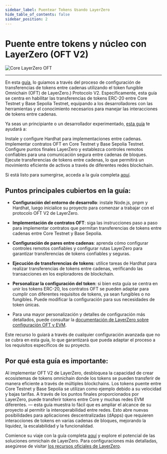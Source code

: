 ```yaml
---
sidebar_label: Puentear Tokens Usando LayerZero
hide_table_of_contents: false
sidebar_position: 2
---
```


# Puente entre tokens y núcleo con LayerZero (OFT V2)

![Core LayerZero OFT](https://github.com/user-attachments/assets/ac7382c0-6825-4fb8-91c2-5e022a2eca66)

---

En esta [guía](https://github.com/coredao-org/LZ-OFT-V2-Core-Guide), lo guiamos a través del proceso de configuración de transferencias de tokens entre cadenas utilizando el token fungible Omnichain (OFT) de LayerZero.) Protocolo V2. Específicamente, esta guía se centra en habilitar las transferencias de tokens ERC-20 entre Core Testnet y Base Sepolia Testnet, equipando a los desarrolladores con las herramientas y el conocimiento necesarios para manejar las interacciones de tokens entre cadenas.

Ya seas un principiante o un desarrollador experimentado, [esta guía](https://github.com/coredao-org/LZ-OFT-V2-Core-Guide) te ayudará a:

Instale y configure Hardhat para implementaciones entre cadenas.
Implementar contratos OFT en Core Testnet y Base Sepolia Testnet.
Configure puntos finales LayerZero y establezca controles remotos confiables para una comunicación segura entre cadenas de bloques.
Ejecute transferencias de tokens entre cadenas, lo que permitirá un movimiento eficiente de activos a través de diferentes redes blockchain.

Si está listo para sumergirse, acceda a la guía completa [aquí](https://github.com/coredao-org/LZ-OFT-V2-Core-Guide).

## Puntos principales cubiertos en la guía:

- **Configuración del entorno de desarrollo**: instale Node.js, pnpm y Hardhat, luego inicialice su proyecto para comenzar a trabajar con el protocolo OFT V2 de LayerZero.

- **Implementación de contratos OFT**: siga las instrucciones paso a paso para implementar contratos que permitan transferencias de tokens entre cadenas entre Core Testnet y Base Sepolia.

- **Configuración de pares entre cadenas**: aprenda cómo configurar controles remotos confiables y configurar rutas LayerZero para garantizar transferencias de tokens confiables y seguras.

- **Ejecución de transferencias de tokens**: utilice tareas de Hardhat para realizar transferencias de tokens entre cadenas, verificando las transacciones en los exploradores de blockchain.

- **Personalizar la configuración del token**: si bien esta guía se centra en unir los tokens ERC-20, los contratos OFT se pueden adaptar para cumplir con diferentes requisitos de tokens, ya sean fungibles o no fungibles. Puede modificar la configuración para sus necesidades de token únicas.

- Para una mayor personalización y detalles de configuración más detallados, puede consultar la [documentación de LayerZero sobre configuración OFT y EVM](https://docs.layerzero.network/v2/developers/evm/oft/quickstart).

Este recurso lo guiará a través de cualquier configuración avanzada que no se cubra en esta guía, lo que garantizará que pueda adaptar el proceso a los requisitos específicos de su proyecto.

## Por qué esta guía es importante:

Al implementar OFT V2 de LayerZero, desbloquea la capacidad de crear ecosistemas de tokens omnichain donde los tokens se pueden transferir de manera eficiente a través de múltiples blockchains. Los tokens puente entre Core Testnet y Base Sepolia se utilizan como ejemplo debido a su velocidad y bajas tarifas. A través de los puntos finales proporcionados por LayerZero, puede transferir tokens entre Core y muchas redes EVM diferentes. — esta guía muestra lo fácil que es ampliar el alcance de su proyecto al permitir la interoperabilidad entre redes. Esto abre nuevas posibilidades para aplicaciones descentralizadas (dApps) que requieren interacciones de tokens en varias cadenas de bloques, mejorando la liquidez, la escalabilidad y la funcionalidad.

Comience su viaje con la guía completa [aquí](https://github.com/coredao-org/LZ-OFT-V2-Core-Guide) y explore el potencial de las soluciones omnichain de LayerZero. Para configuraciones más detalladas, asegúrese de visitar [los recursos oficiales de LayerZero](https://docs.layerzero.network/v2/developers/evm/oft/quickstart).
